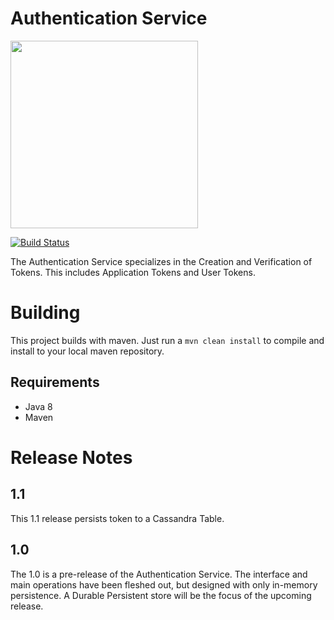 Authentication Service
==============================================

[<img src="https://raw.githubusercontent.com/RedRoma/Aroma/develop/Graphics/Logo.png" width="300">](https://github.com/RedRoma/Aroma)

[![Build Status](http://jenkins.redroma.tech/view/Aroma/job/Authentication%20Service/badge/icon)](http://jenkins.redroma.tech/view/Aroma/job/Authentication%20Service/)

The Authentication Service specializes in the Creation and Verification of Tokens.
This includes Application Tokens and User Tokens.


# Building

This project builds with maven. Just run a `mvn clean install` to compile and install to your local maven repository.


## Requirements
+ Java 8
+ Maven

# Release Notes
## 1.1
This 1.1 release persists token to a Cassandra Table.

## 1.0
The 1.0 is a pre-release of the Authentication Service. The interface and main operations have been fleshed out,
but designed with only in-memory persistence. A Durable Persistent store will be the focus of the upcoming release.
